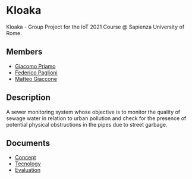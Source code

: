 # Kloaka
Kloaka - Group Project for the IoT 2021 Course @ Sapienza University of Rome.

## Members
* [Giacomo Priamo](https://www.linkedin.com/in/giacomo-p-b573b020b/)
* [Federico Paglioni](https://www.linkedin.com/in/paglioni/)
* [Matteo Giaccone](https://www.linkedin.com/in/giaccone)

## Description
A sewer monitoring system whose objective is to monitor the quality of sewage water  in relation to urban pollution and check for the presence of potential physical obstructions in the pipes due to street garbage. 

## Documents
* [Concept](Concept.md)
* [Tecnology](Tecnology.md)
* [Evaluation](Evaluation.md)

